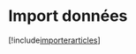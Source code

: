 # Import données

[!include[importerarticles](importdonnees.importerarticles.autogen.md)]



































































































































